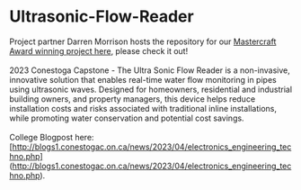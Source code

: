 # Ultrasonic-Flow-Reader

Project partner Darren Morrison hosts the repository for our [Mastercraft Award winning project here](https://github.com/DarmorGamz/Ultrasonic-Flow-Reader), please check it out!
<br><br>
2023 Conestoga Capstone - The Ultra Sonic Flow Reader is a non-invasive, innovative solution that enables real-time water flow monitoring in pipes using ultrasonic waves. Designed for homeowners, residential and industrial building owners, and property managers, this device helps reduce installation costs and risks associated with traditional inline installations, while promoting water conservation and potential cost savings.
<br><br>
College Blogpost here: [http://blogs1.conestogac.on.ca/news/2023/04/electronics_engineering_techno.php] (http://blogs1.conestogac.on.ca/news/2023/04/electronics_engineering_techno.php).
